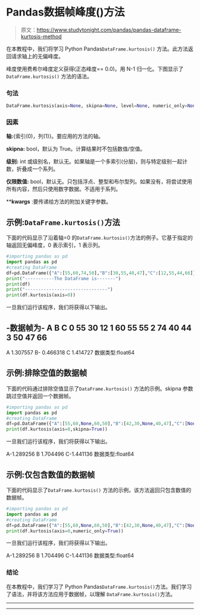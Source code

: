 # Pandas数据帧峰度()方法

> 原文：<https://www.studytonight.com/pandas/pandas-dataframe-kurtosis-method>

在本教程中，我们将学习 Python Pandas`DataFrame.kurtosis()` 方法。此方法返回请求轴上的无偏峰度。

峰度使用费希尔峰度定义获得(正态峰度== 0.0)。用 N-1 归一化。下图显示了`DataFrame.kurtosis()` 方法的语法。

### 句法

```py
DataFrame.kurtosis(axis=None, skipna=None, level=None, numeric_only=None, **kwargs)
```

### 因素

**轴:**{索引(0)，列(1)}。要应用的方法的轴。

**skipna:** bool，默认为 True。计算结果时不包括数值/空值。

**级别:** int 或级别名，默认无。如果轴是一个多索引(分层)，则与特定级别一起计数，折叠成一个系列。

**仅限数值:** bool，默认无。只包括浮点、整型和布尔型列。如果没有，将尝试使用所有内容，然后只使用数字数据。不适用于系列。

****kwargs** :要传递给方法的附加关键字参数。

## 示例:`DataFrame.kurtosis()`方法

下面的代码显示了沿着轴=0 的`DataFrame.kurtosis()`方法的例子。它基于指定的轴返回无偏峰度，0 表示索引，1 表示列。

```py
#importing pandas as pd
import pandas as pd
#creating DataFrame
df=pd.DataFrame({"A":[55,60,74,50],"B":[30,55,40,47],"C":[12,55,44,66]})
print("-----------The DataFrame is-------")
print(df)
print("-------------------------------")
print(df.kurtosis(axis=0))
```

一旦我们运行该程序，我们将获得以下输出。

-数据帧为-
A B C
0 55 30 12
1 60 55 55
2 74 40 44
3 50 47 66
-
A 1.307557
B- 0.466318
C 1.414727
数据类型:float64

## 示例:排除空值的数据帧

下面的代码通过排除空值显示了`DataFrame.kurtosis()` 方法的示例。skipna 参数跳过空值并返回一个数据帧。

```py
#importing pandas as pd
import pandas as pd
#creating DataFrame
df=pd.DataFrame({"A":[55,60,None,60,50],"B":[42,30,None,40,47],"C":[None,75,55,44,66]})
print(df.kurtosis(axis=0,skipna=True))
```

一旦我们运行该程序，我们将获得以下输出。

A-1.289256
B 1.704496
C-1.441136
数据类型:float64

## 示例:仅包含数值的数据帧

下面的代码显示了`DataFrame.kurtosis()` 方法的示例，该方法返回只包含数值的数据帧。

```py
#importing pandas as pd
import pandas as pd
#creating DataFrame
df=pd.DataFrame({"A":[55,60,None,60,50],"B":[42,30,None,40,47],"C":[None,75,55,44,66]})
print(df.kurtosis(axis=0,numeric_only=True))
```

一旦我们运行该程序，我们将获得以下输出。

A-1.289256
B 1.704496
C-1.441136
数据类型:float64

### 结论

在本教程中，我们学习了 Python Pandas`DataFrame.kurtosis()`方法。我们学习了语法，并将该方法应用于数据帧，以理解 `DataFrame.kurtosis()`方法。

* * *

* * *
